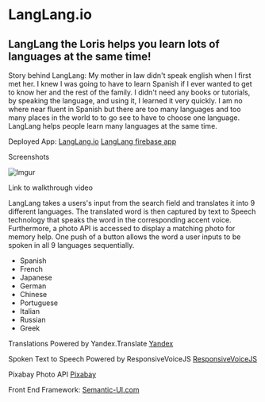
# LangLang.io
## LangLang the Loris helps you learn lots of languages at the same time!

Story behind LangLang:
My mother in law didn't speak english when I first met her. I knew I was going to have to learn Spanish if I ever wanted to get to know her and the rest of the family. I didn't need any books or tutorials, by speaking the language, and using it, I learned it very quickly. I am no where near fluent in Spanish but there are too many languages and too many places in the world to to go see to have to choose one language. LangLang helps people learn many languages at the same time.

Deployed App:
[LangLang.io](http://www.langlang.io)
[LangLang firebase app](https://langlang-4072a.firebaseapp.com/)

Screenshots

![Imgur](https://i.imgur.com/FpJz6AU.png)

Link to walkthrough video


LangLang takes a users's input from the search field and translates it into 9 different languages. The translated word is then captured by text to Speech technology that speaks the word in the corresponding accent voice. Furthermore, a photo API is accessed to display a matching photo for memory help. One push of a button allows the word a user inputs to be spoken in all 9 languages sequentially.

* Spanish
* French
* Japanese
* German
* Chinese
* Portuguese
* Italian
* Russian
* Greek

Translations Powered by Yandex.Translate
[Yandex](http://translate.yandex.com/)

Spoken Text to Speech Powered by ResponsiveVoiceJS
[ResponsiveVoiceJS](https://responsivevoice.org/api/)

Pixabay Photo API
[Pixabay](https://pixabay.com/api/docs/)


Front End Framework:
[Semantic-UI.com](http://www.semantic-ui.com)
